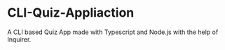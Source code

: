 # CLI-Quiz-Appliaction
A CLI based Quiz App made with Typescript and Node.js with the help of Inquirer.
